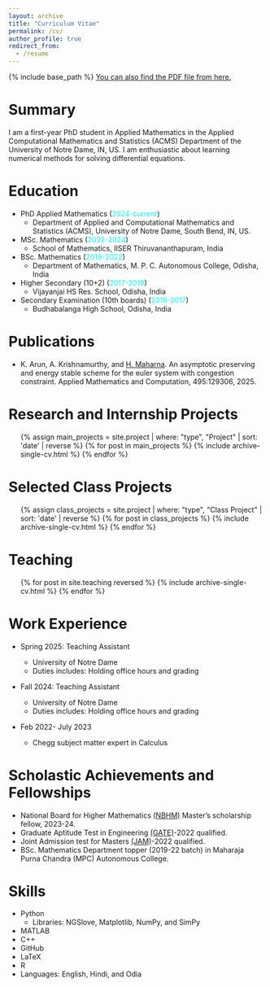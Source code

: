 ```yaml
---
layout: archive
title: "Curriculum Vitae"
permalink: /cv/
author_profile: true
redirect_from:
  - /resume
---
```


{% include base_path %}
[You can also find the PDF file from here.](http://harihara-m.github.io/files/CV.pdf)

# Summary

I am a first-year PhD student in Applied Mathematics in the Applied Computational Mathematics and Statistics (ACMS) Department of the University of Notre Dame, IN, US. I am enthusiastic about learning numerical methods for solving differential equations.

# Education

- PhD Applied Mathematics (<span style="color:cyan">2024-current</span>)
  - Department of Applied and Computational Mathematics and Statistics (ACMS), University of Notre Dame, South Bend, IN, US.
- MSc. Mathematics (<span style="color:cyan">2022-2024</span>)
  - School of Mathematics, IISER Thiruvananthapuram, India 
- BSc. Mathematics (<span style="color:cyan">2019-2022</span>)
  - Department of Mathematics, M. P. C. Autonomous College, Odisha, India
- Higher Secondary (10+2) (<span style="color:cyan">2017-2019</span>)
  - Vijayanjai HS Res. School, Odisha, India
- Secondary Examination (10th boards) (<span style="color:cyan">2016-2017</span>)
  - Budhabalanga High School, Odisha, India

# Publications

- K. Arun, A. Krishnamurthy, and [H. Maharna](https://scholar.google.com/citations?user=xUMkKU8AAAAJ&hl=en). An asymptotic preserving and energy stable scheme for the euler system with congestion constraint. Applied Mathematics and Computation, 495:129306, 2025.

# Research and Internship Projects

<ul>{% assign main_projects = site.project | where: "type", "Project" | sort: 'date' | reverse %}
{% for post in main_projects %}
{% include archive-single-cv.html %}
{% endfor %}</ul>

# Selected Class Projects

<ul>{% assign class_projects = site.project | where: "type", "Class Project" | sort: 'date' | reverse %}
{% for post in class_projects %}
{% include archive-single-cv.html %}
{% endfor %}</ul>

<!--Master’s Project (<span style="color:cyan">Jan-May 2024</span>)-->
<!---->
<!--- Guide: Dr. K. R. Arun, School of Mathematics, IISER Thiruvananthapuram, India-->
<!--- Topic: An asymptotic preserving and energy stable finite volume scheme for the compressible Euler equations with congestion constraint.-->
<!--  - In this project, we designed and analyzed a finite volume scheme for the barotropic Euler equations with the congestion pressure law and performed the singular limit termed as the hard congestion limit at the discrete level.-->
<!--  - The developed scheme was an entropy stable and asymptotic preserving. We also obtained a-priori estimates on the relevant unknowns. We lastly, proved the efficiency of the numerical scheme by testing various numerical examples.-->
<!---->
<!--Summer Project (<span style="color:cyan">Summer 2023</span>)-->
<!---->
<!--- Guide: Dr. Anupam Pal Choudhury, School of Mathematics, NISER Bhubaneswar, India-->
<!--- Topic: Differential Equations-->

# Teaching

<ul>{% for post in site.teaching reversed %}
    {% include archive-single-cv.html %}
    {% endfor %}</ul>

# Work Experience

- Spring 2025: Teaching Assistant

  - University of Notre Dame
  - Duties includes: Holding office hours and grading

- Fall 2024: Teaching Assistant

  - University of Notre Dame
  - Duties includes: Holding office hours and grading

- Feb 2022- July 2023

  - Chegg subject matter expert in Calculus

# Scholastic Achievements and Fellowships

- National Board for Higher Mathematics [(NBHM)](https://www.imsc.res.in/~nbhm/) Master’s scholarship fellow, 2023-24.
- Graduate Aptitude Test in Engineering [(GATE)](https://gate.iitkgp.ac.in/)-2022 qualified.
- Joint Admission test for Masters [(JAM)](https://jam.iitr.ac.in/)-2022 qualified.
- BSc. Mathematics Department topper (2019-22 batch) in Maharaja Purna Chandra (MPC) Autonomous College.

# Skills

- Python
  - Libraries: NGSlove, Matplotlib, NumPy, and SimPy
- MATLAB
- C++
- GitHub
- LaTeX
- R
- Languages: English, Hindi, and Odia
